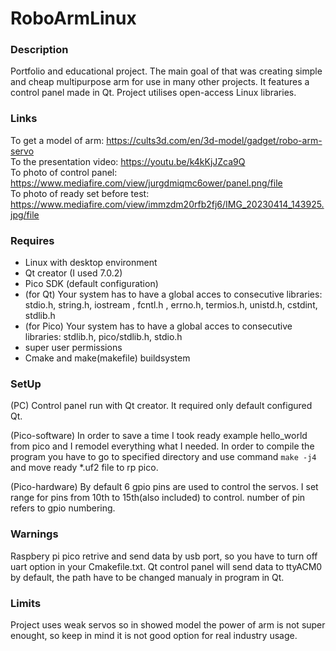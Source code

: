 # RoboArmLinux

### Description

 Portfolio and educational project.
 The main goal of that was creating simple and cheap multipurpose arm for use in many other projects. It features a control panel made in Qt. Project    utilises open-access Linux libraries.

### Links

To get a model of arm: https://cults3d.com/en/3d-model/gadget/robo-arm-servo<br />
To the presentation video: https://youtu.be/k4kKjJZca9Q<br />
To photo of control panel: https://www.mediafire.com/view/jurgdmiqmc6ower/panel.png/file<br />
To photo of ready set before test: https://www.mediafire.com/view/immzdm20rfb2fj6/IMG_20230414_143925.jpg/file<br />
   
   
### Requires

 - Linux with desktop environment
 - Qt creator (I used 7.0.2)
 - Pico SDK (default configuration)
 - (for Qt) Your system has to have a global acces to consecutive libraries: stdio.h, string.h, iostream ,
 fcntl.h , errno.h, termios.h, unistd.h, cstdint, stdlib.h
 - (for Pico) Your system has to have a global acces to consecutive libraries: stdlib.h, pico/stdlib.h, stdio.h
 - super user permissions
 - Cmake and make(makefile) buildsystem
  
  
### SetUp

 (PC) Control panel run with Qt creator. It required only default configured Qt.
 
 (Pico-software) In order to save a time I took ready example hello_world from pico and I remodel everything what I needed.
 In order to compile the program you have to go to specified directory and use command `make -j4` and move ready *.uf2 file to rp pico.

 (Pico-hardware) By default 6 gpio pins are used to control the servos. I set range for pins from 10th to 15th(also included) to control.
 number of pin refers to gpio numbering.

 
### Warnings

 Raspbery pi pico retrive and send data by usb port, so you have to turn off uart option in your Cmakefile.txt.
 Qt control panel will send data to ttyACM0 by default, the path have to be changed manualy in program in Qt.


### Limits
 Project uses weak servos so in showed model the power of arm is not super enought, so keep in mind it is not good option for real industry usage.
